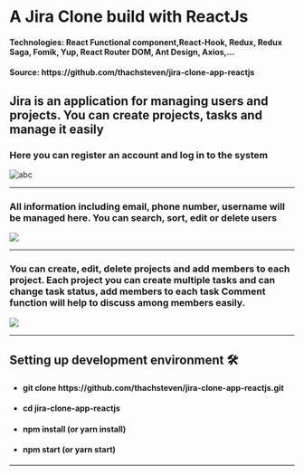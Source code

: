 <h1>A Jira Clone build with ReactJs</h1>
<h4>Technologies: React Functional component,React-Hook, Redux, Redux Saga, Fomik, Yup, React Router DOM, Ant Design, Axios,...</h4>
<h4>Source: https://github.com/thachsteven/jira-clone-app-reactjs</h4>

<h2>Jira is an application for managing users and projects. You can create projects, tasks and manage it easily</h2>

<h3>Here you can register an account and log in to the system</h3>
<img src="./public/img/loginsignup.gif" alt="abc" />

<hr/>

<h3>All information including email, phone number, username will be managed here. You can search, sort, edit or delete users</h3>
<img src="https://im4.ezgif.com/tmp/ezgif-4-7b1e7cb13c12.gif" />
<hr/>

<h3>You can create, edit, delete projects and add members to each project. Each project you can create multiple tasks and can change task status, add members to each task
Comment function will help to discuss among members easily.</h3>
<img src="https://im4.ezgif.com/tmp/ezgif-4-d0587220a7e5.gif" />

<hr/>
<h2>Setting up development environment 🛠</h2>

<ul>
<li><h4>git clone https://github.com/thachsteven/jira-clone-app-reactjs.git</h4></li>
<li><h4>cd jira-clone-app-reactjs</h4></li>
<li><h4>npm install (or yarn install)</h4></li>
<li><h4>npm start (or yarn start)</h4></li>
    
</ul>

<hr/>
